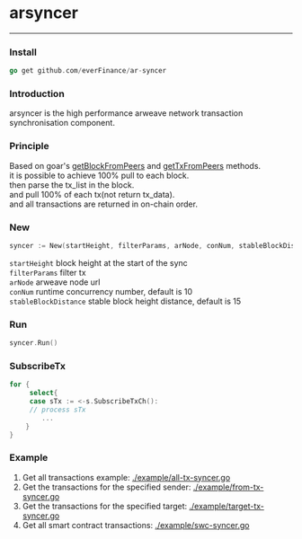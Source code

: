 # arsyncer

---
### Install
```go
go get github.com/everFinance/ar-syncer
```

### Introduction
arsyncer is the high performance arweave network transaction synchronisation component.

### Principle
Based on goar's [getBlockFromPeers](https://github.com/everFinance/goar/blob/main/client_broadcast.go#L55) and [getTxFromPeers](https://github.com/everFinance/goar/blob/main/client_broadcast.go#L75) methods.    
it is possible to achieve 100% pull to each block.   
then parse the tx_list in the block.   
and pull 100% of each tx(not return tx_data).   
and all transactions are returned in on-chain order.    

### New
```go
syncer := New(startHeight, filterParams, arNode, conNum, stableBlockDistance)
```
`startHeight` block height at the start of the sync   
`filterParams` filter tx   
`arNode` arweave node url   
`conNum` runtime concurrency number, default is 10   
`stableBlockDistance` stable block height distance, default is 15

### Run
```go
syncer.Run()
```

### SubscribeTx
```go
for {
     select{
	 case sTx := <-s.SubscribeTxCh():
	 // process sTx
	    ...
    }
}
```


### Example
1. Get all transactions example: [./example/all-tx-syncer.go](https://github.com/everFinance/ar-syncer/blob/v1.0.0/example/all-tx-syncer.go)
2. Get the transactions for the specified sender: [./example/from-tx-syncer.go](https://github.com/everFinance/ar-syncer/blob/v1.0.0/example/from-tx-syncer.go)
3. Get the transactions for the specified target: [./example/target-tx-syncer.go](https://github.com/everFinance/ar-syncer/blob/v1.0.0/example/target-tx-syncer.go)
4. Get all smart contract transactions: [./example/swc-syncer.go](https://github.com/everFinance/ar-syncer/blob/v1.0.0/example/swc-syncer.go)

